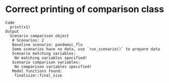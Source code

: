 # Correct printing of comparison class

    Code
      print(x1)
    Output
      Scenario comparison object
       # Scenarios: 2
       Baseline scenario: pandemic_flu
       Some scenarios have no data, use `run_scenario()` to prepare data
       Scenario matching variables:
        No matching variables specified!
       Scenario comparison variables:
        No comparison variables specified!
       Model functions found:
        finalsize::final_size

